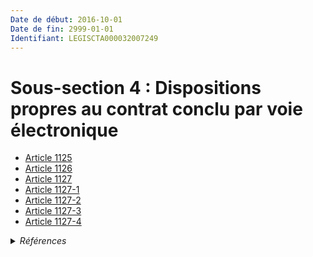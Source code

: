 ```yaml
---
Date de début: 2016-10-01
Date de fin: 2999-01-01
Identifiant: LEGISCTA000032007249
---
```


<h1>Sous-section 4 : Dispositions propres au contrat conclu par voie électronique</h1>

- [Article 1125](article_1125.md)
- [Article 1126](article_1126.md)
- [Article 1127](article_1127.md)
- [Article 1127-1](article_1127-1.md)
- [Article 1127-2](article_1127-2.md)
- [Article 1127-3](article_1127-3.md)
- [Article 1127-4](article_1127-4.md)

<details>
  <summary><em>Références</em></summary>

  <h2>Articles faisant référence à la section</h2>
  
  <ul>
    <li>
      <a href="https://legal.tricoteuses.fr//redirection/LEGIARTI000032006591?vers=git&vers=legifrance">Ordonnance n° 2016-131 du 10 février 2016 portant réforme du droit des contrats, du régime général et de la preuve des obligations - article 2 ENTIEREMENT_MODIF</a> CREE source
    </li>
  </ul>
</details>
